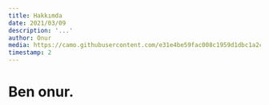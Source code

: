 ```yaml
---
title: Hakkımda
date: 2021/03/09
description: '...'
author: Onur
media: https://camo.githubusercontent.com/e31e4be59fac008c1959d1dbc1a2c86301a889ae50f94128696da868e28375de/68747470733a2f2f692e68697a6c69726573696d2e636f6d2f38673667696e692e6a7067
timestamp: 2
---
```


# Ben onur.
